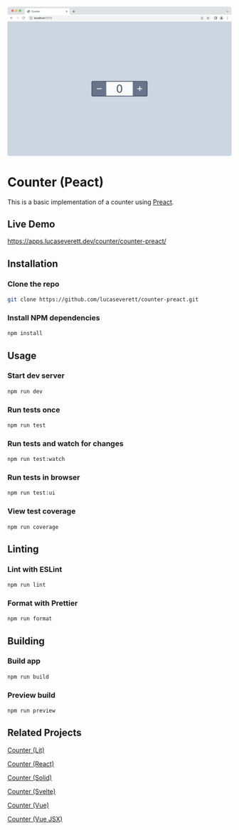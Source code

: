 <div style="text-align:center"><img src ="preview.png" /></div>

# Counter (Peact)

This is a basic implementation of a counter using [Preact](https://preactjs.com/).

## Live Demo

https://apps.lucaseverett.dev/counter/counter-preact/

## Installation

### Clone the repo

```sh
git clone https://github.com/lucaseverett/counter-preact.git
```

### Install NPM dependencies

```sh
npm install
```

## Usage

### Start dev server

```sh
npm run dev
```

### Run tests once

```sh
npm run test
```

### Run tests and watch for changes

```sh
npm run test:watch
```

### Run tests in browser

```sh
npm run test:ui
```

### View test coverage

```sh
npm run coverage
```

## Linting

### Lint with ESLint

```sh
npm run lint
```

### Format with Prettier

```sh
npm run format
```

## Building

### Build app

```sh
npm run build
```

### Preview build

```sh
npm run preview
```

## Related Projects

[Counter (Lit)](https://github.com/lucaseverett/counter-lit)

[Counter (React)](https://github.com/lucaseverett/counter-react)

[Counter (Solid)](https://github.com/lucaseverett/counter-solid)

[Counter (Svelte)](https://github.com/lucaseverett/counter-svelte)

[Counter (Vue)](https://github.com/lucaseverett/counter-vue)

[Counter (Vue JSX)](https://github.com/lucaseverett/counter-vue-jsx)
